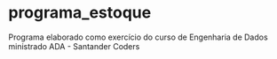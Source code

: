 # programa_estoque
Programa elaborado como exercício do curso de Engenharia de Dados ministrado ADA - Santander Coders
